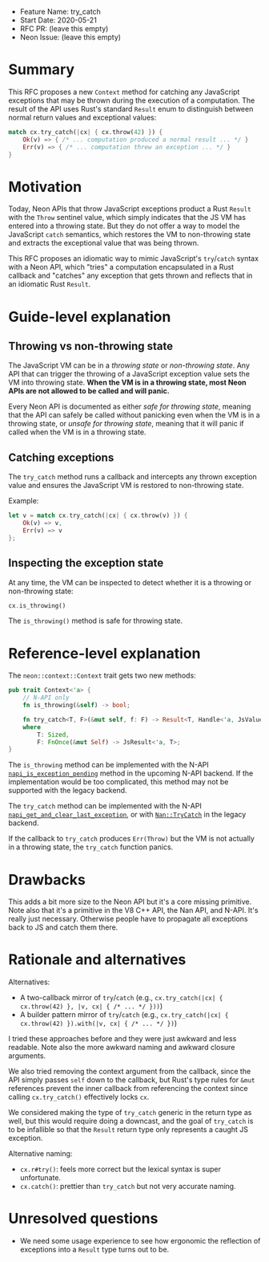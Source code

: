 - Feature Name: try_catch
- Start Date: 2020-05-21
- RFC PR: (leave this empty)
- Neon Issue: (leave this empty)

# Summary
[summary]: #summary

This RFC proposes a new `Context` method for catching any JavaScript exceptions that may be thrown during the execution of a computation. The result of the API uses Rust's standard `Result` enum to distinguish between normal return values and exceptional values:
```rust
match cx.try_catch(|cx| { cx.throw(42) }) {
    Ok(v) => { /* ... computation produced a normal result ... */ }
    Err(v) => { /* ... computation threw an exception ... */ }
}
```

# Motivation
[motivation]: #motivation

Today, Neon APIs that throw JavaScript exceptions product a Rust `Result` with the `Throw` sentinel value, which simply indicates that the JS VM has entered into a throwing state. But they do not offer a way to model the JavaScript `catch` semantics, which restores the VM to non-throwing state and extracts the exceptional value that was being thrown.

This RFC proposes an idiomatic way to mimic JavaScript's `try`/`catch` syntax with a Neon API, which "tries" a computation encapsulated in a Rust callback and "catches" any exception that gets thrown and reflects that in an idiomatic Rust `Result`.

# Guide-level explanation
[guide-level-explanation]: #guide-level-explanation

## Throwing vs non-throwing state

The JavaScript VM can be in a _throwing state_ or _non-throwing state_. Any API that can trigger the throwing of a JavaScript exception value sets the VM into throwing state. **When the VM is in a throwing state, most Neon APIs are not allowed to be called and will panic.**

Every Neon API is documented as either _safe for throwing state_, meaning that the API can safely be called without panicking even when the VM is in a throwing state, or _unsafe for throwing state_, meaning that it will panic if called when the VM is in a throwing state.

## Catching exceptions

The `try_catch` method runs a callback and intercepts any thrown exception value and ensures the JavaScript VM is restored to non-throwing state.

Example:

```rust
let v = match cx.try_catch(|cx| { cx.throw(v) }) {
    Ok(v) => v,
    Err(v) => v
};
```

## Inspecting the exception state

At any time, the VM can be inspected to detect whether it is a throwing or non-throwing state:

```rust
cx.is_throwing()
```

The `is_throwing()` method is safe for throwing state.

# Reference-level explanation
[reference-level-explanation]: #reference-level-explanation

The `neon::context::Context` trait gets two new methods:

```rust
pub trait Context<'a> {
    // N-API only
    fn is_throwing(&self) -> bool;

    fn try_catch<T, F>(&mut self, f: F) -> Result<T, Handle<'a, JsValue>>
    where
        T: Sized,
        F: FnOnce(&mut Self) -> JsResult<'a, T>;
}
```

The `is_throwing` method can be implemented with the N-API [`napi_is_exception_pending`](https://nodejs.org/api/n-api.html#n_api_napi_is_exception_pending) method in the upcoming N-API backend. If the implementation would be too complicated, this method may not be supported with the legacy backend.

The `try_catch` method can be implemented with the N-API [`napi_get_and_clear_last_exception`](https://nodejs.org/api/n-api.html#n_api_napi_get_and_clear_last_exception), or with [`Nan::TryCatch`](https://github.com/nodejs/nan/blob/master/doc/errors.md#api_nan_try_catch) in the legacy backend.

If the callback to `try_catch` produces `Err(Throw)` but the VM is not actually in a throwing state, the `try_catch` function panics.

# Drawbacks
[drawbacks]: #drawbacks

This adds a bit more size to the Neon API but it's a core missing primitive. Note also that it's a primitive in the V8 C++ API, the Nan API, and N-API. It's really just necessary. Otherwise people have to propagate all exceptions back to JS and catch them there.

# Rationale and alternatives
[alternatives]: #alternatives

Alternatives:
- A two-callback mirror of `try`/`catch` (e.g., `cx.try_catch(|cx| { cx.throw(42) }, |v, cx| { /* ... */ }))`)
- A builder pattern mirror of `try`/`catch` (e.g., `cx.try_catch(|cx| { cx.throw(42) }).with(|v, cx| { /* ... */ })`)

I tried these approaches before and they were just awkward and less readable. Note also the more awkward naming and awkward closure arguments.

We also tried removing the context argument from the callback, since the API simply passes `self` down to the callback, but Rust's type rules for `&mut` references prevent the inner callback from referencing the context since calling `cx.try_catch()` effectively locks `cx`.

We considered making the type of `try_catch` generic in the return type as well, but this would require doing a downcast, and the goal of `try_catch` is to be infallible so that the `Result` return type only represents a caught JS exception.

Alternative naming:
- `cx.r#try()`: feels more correct but the lexical syntax is super unfortunate.
- `cx.catch()`: prettier than `try_catch` but not very accurate naming.

# Unresolved questions
[unresolved]: #unresolved-questions

- We need some usage experience to see how ergonomic the reflection of exceptions into a `Result` type turns out to be.
